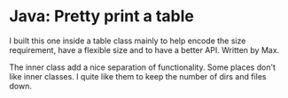# Java: Pretty print a table
I built this one inside a table class mainly to help encode the size requirement, have a flexible size and to have a better API. Written by Max.

The inner class add a nice separation of functionality. Some places don't like inner classes. I quite like them to keep the number of dirs and files down. 